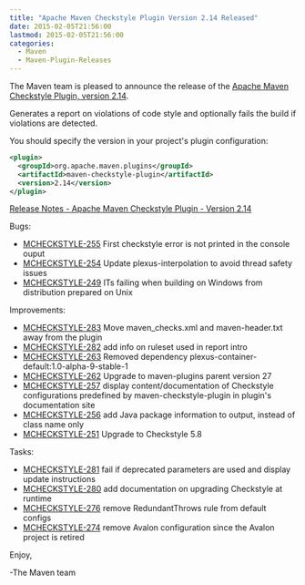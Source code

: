 ```yaml
---
title: "Apache Maven Checkstyle Plugin Version 2.14 Released"
date: 2015-02-05T21:56:00
lastmod: 2015-02-05T21:56:00
categories:
  - Maven
  - Maven-Plugin-Releases
---
```

The Maven team is pleased to announce the release of the 
[Apache Maven Checkstyle Plugin, version 2.14](http://maven.apache.org/plugins/maven-checkstyle-plugin/).

Generates a report on violations of code style and optionally fails the build
if violations are detected.


You should specify the version in your project's plugin configuration:

```xml
<plugin>
  <groupId>org.apache.maven.plugins</groupId>
  <artifactId>maven-checkstyle-plugin</artifactId>
  <version>2.14</version>
</plugin>
```

<!-- more -->

[Release Notes - Apache Maven Checkstyle Plugin - Version 2.14](http://jira.codehaus.org/secure/ReleaseNote.jspa?projectId=11127&version=20631)

Bugs:

 * [MCHECKSTYLE-255](https://issues.apache.org/jira/browse/MCHECKSTYLE-255) First checkstyle error is not printed in the console ouput
 * [MCHECKSTYLE-254](https://issues.apache.org/jira/browse/MCHECKSTYLE-254) Update plexus-interpolation to avoid thread safety issues
 * [MCHECKSTYLE-249](https://issues.apache.org/jira/browse/MCHECKSTYLE-249) ITs failing when building on Windows from distribution prepared on Unix

Improvements:

 * [MCHECKSTYLE-283](https://issues.apache.org/jira/browse/MCHECKSTYLE-283) Move maven_checks.xml and maven-header.txt away from the plugin
 * [MCHECKSTYLE-282](https://issues.apache.org/jira/browse/MCHECKSTYLE-282) add info on ruleset used in report intro
 * [MCHECKSTYLE-263](https://issues.apache.org/jira/browse/MCHECKSTYLE-263) Removed dependency plexus-container-default:1.0-alpha-9-stable-1
 * [MCHECKSTYLE-262](https://issues.apache.org/jira/browse/MCHECKSTYLE-262) Upgrade to maven-plugins parent version 27
 * [MCHECKSTYLE-257](https://issues.apache.org/jira/browse/MCHECKSTYLE-257) display content/documentation of Checkstyle configurations predefined by maven-checkstyle-plugin in plugin's documentation site
 * [MCHECKSTYLE-256](https://issues.apache.org/jira/browse/MCHECKSTYLE-256) add Java package information to output, instead of class name only
 * [MCHECKSTYLE-251](https://issues.apache.org/jira/browse/MCHECKSTYLE-251) Upgrade to Checkstyle 5.8

Tasks:

 * [MCHECKSTYLE-281](https://issues.apache.org/jira/browse/MCHECKSTYLE-281) fail if deprecated parameters are used and display update instructions
 * [MCHECKSTYLE-280](https://issues.apache.org/jira/browse/MCHECKSTYLE-280) add documentation on upgrading Checkstyle at runtime
 * [MCHECKSTYLE-276](https://issues.apache.org/jira/browse/MCHECKSTYLE-276) remove RedundantThrows rule from default configs
 * [MCHECKSTYLE-274](https://issues.apache.org/jira/browse/MCHECKSTYLE-274) remove Avalon configuration since the Avalon project is retired


Enjoy,

-The Maven team

